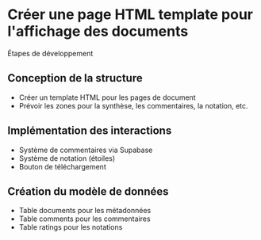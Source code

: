 # Créer une page HTML template pour l'affichage des documents

Étapes de développement

## Conception de la structure

- Créer un template HTML pour les pages de document
- Prévoir les zones pour la synthèse, les commentaires, la notation, etc.

## Implémentation des interactions

- Système de commentaires via Supabase
- Système de notation (étoiles)
- Bouton de téléchargement

## Création du modèle de données

- Table documents pour les métadonnées
- Table comments pour les commentaires
- Table ratings pour les notations